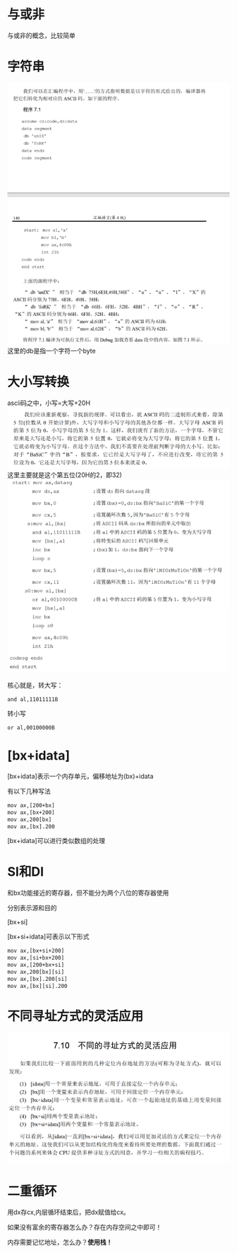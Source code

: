 # 与或非
与或非的概念，比较简单
# 字符串
![Alt text](image-13.png)
这里的db是指一个字符一个byte

# 大小写转换
ascii码之中，小写=大写+20H
![Alt text](image-14.png)
这里主要就是这个第五位(20H的2，即32)
![Alt text](image-15.png)

核心就是，转大写：
```
and al,11011111B
```
转小写
```
or al,00100000B
```
# [bx+idata]
[bx+idata]表示一个内存单元，偏移地址为(bx)+idata

有以下几种写法
```
mov ax,[200+bx]
mov ax,[bx+200]
mov ax,200[bx]
mov ax,[bx].200
```

[bx+idata]可以进行类似数组的处理

# SI和DI
和bx功能接近的寄存器，但不能分为两个八位的寄存器使用

分别表示源和目的

[bx+si]

[bx+si+idata]可表示以下形式
```
mov ax,[bx+si+200]
mov ax,[si+bx+200]
mov ax,[200+bx+si]
mov ax,200[bx][si]
mov ax,[bx].200[si]
mov ax,[bx][si].200
```
# 不同寻址方式的灵活应用
![Alt text](image-16.png)

# 二重循环
用dx存cx,内层循环结束后，把dx赋值给cx。

如果没有富余的寄存器怎么办？存在内存空间之中即可！

内存需要记忆地址，怎么办？**使用栈！**



